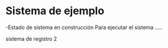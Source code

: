 <h1>Sistema de ejemplo</h1>
-Estado de sistema en construcción
Para ejecutar el sistema .....

sistema de registro 2
